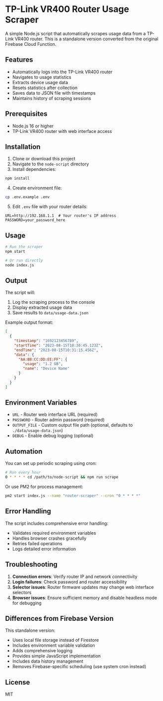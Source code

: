 # TP-Link VR400 Router Usage Scraper

A simple Node.js script that automatically scrapes usage data from a TP-Link VR400 router. This is a standalone version converted from the original Firebase Cloud Function.

## Features

- Automatically logs into the TP-Link VR400 router
- Navigates to usage statistics
- Extracts device usage data
- Resets statistics after collection
- Saves data to JSON file with timestamps
- Maintains history of scraping sessions

## Prerequisites

- Node.js 16 or higher
- TP-Link VR400 router with web interface access

## Installation

1. Clone or download this project
2. Navigate to the `node-script` directory
3. Install dependencies:

```bash
npm install
```

4. Create environment file:

```bash
cp .env.example .env
```

5. Edit `.env` file with your router details:

```
URL=http://192.168.1.1  # Your router's IP address
PASSWORD=your_password_here
```

## Usage

```bash
# Run the scraper
npm start

# Or run directly
node index.js
```

## Output

The script will:

1. Log the scraping process to the console
2. Display extracted usage data
3. Save results to `data/usage-data.json`

Example output format:

```json
[
  {
    "timestamp": "1692123456789",
    "startTime": "2023-08-15T10:30:45.123Z",
    "endTime": "2023-08-15T10:31:15.456Z",
    "data": {
      "AA:BB:CC:DD:EE:FF": {
        "usage": "1.2 GB",
        "name": "Device Name"
      }
    }
  }
]
```

## Environment Variables

- `URL` - Router web interface URL (required)
- `PASSWORD` - Router admin password (required)
- `OUTPUT_FILE` - Custom output file path (optional, defaults to `./data/usage-data.json`)
- `DEBUG` - Enable debug logging (optional)

## Automation

You can set up periodic scraping using cron:

```bash
# Run every hour
0 * * * * cd /path/to/node-script && npm run scrape
```

Or use PM2 for process management:

```bash
pm2 start index.js --name "router-scraper" --cron "0 * * * *"
```

## Error Handling

The script includes comprehensive error handling:
- Validates required environment variables
- Handles browser crashes gracefully
- Retries failed operations
- Logs detailed error information

## Troubleshooting

1. **Connection errors**: Verify router IP and network connectivity
2. **Login failures**: Check password and router accessibility
3. **Selector issues**: Router firmware updates may change web interface selectors
4. **Browser issues**: Ensure sufficient memory and disable headless mode for debugging

## Differences from Firebase Version

This standalone version:
- Uses local file storage instead of Firestore
- Includes environment variable validation
- Adds comprehensive logging
- Provides simple JavaScript implementation
- Includes data history management
- Removes Firebase-specific scheduling (use system cron instead)

## License

MIT
